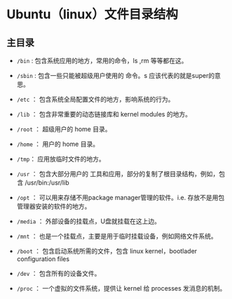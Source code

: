 # Ubuntu（linux）文件目录结构
## 主目录
* `/bin` : 包含系统应用的地方，常用的命令，ls ,rm 等等都在这。

* `/sbin` : 包含一些只能被超级用户使用的 命令。s 应该代表的就是super的意思。

* `/etc` ： 包含系统全局配置文件的地方，影响系统的行为。

* `/lib` ： 包含非常重要的动态链接库和 kernel modules 的地方。

* `/root` ： 超级用户的 home 目录。

* `/home` ： 用户的 home 目录。

* `/tmp`： 应用放临时文件的地方。

* `/usr` ： 包含大部分用户的 工具和应用，部分的复制了根目录结构，例如，包含     /usr/bin:/usr/lib

* `/opt` ： 可以用来存储不用package manager管理的软件。i.e. 存放不是用包管理器安装的软件的地方。

* `/media` ： 外部设备的挂载点，U盘就挂载在这上边。

* `/mnt` ： 也是一个挂载点，主要是用于临时挂载设备，例如网络文件系统。

* `/boot` ： 包含启动系统所需的文件，包含 linux kernel，bootlader configuration files

* `/dev` ： 包含所有的设备文件。

* `/proc` ： 一个虚拟的文件系统，提供让 kernel 给 processes 发消息的机制。